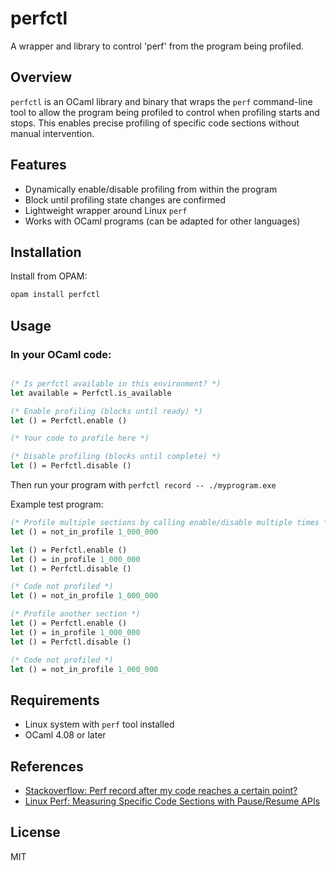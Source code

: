 # perfctl

A wrapper and library to control 'perf' from the program being profiled.

## Overview

`perfctl` is an OCaml library and binary that wraps the `perf` command-line tool to allow the program being profiled to control when profiling starts and stops. This enables precise profiling of specific code sections without manual intervention.

## Features

- Dynamically enable/disable profiling from within the program
- Block until profiling state changes are confirmed
- Lightweight wrapper around Linux `perf`
- Works with OCaml programs (can be adapted for other languages)

## Installation

Install from OPAM:
```bash
opam install perfctl
```

## Usage

### In your OCaml code:

```ocaml

(* Is perfctl available in this environment? *)
let available = Perfctl.is_available

(* Enable profiling (blocks until ready) *)
let () = Perfctl.enable ()

(* Your code to profile here *)

(* Disable profiling (blocks until complete) *)
let () = Perfctl.disable ()
```

Then run your program with `perfctl record -- ./myprogram.exe`

Example test program:

```ocaml
(* Profile multiple sections by calling enable/disable multiple times *)
let () = not_in_profile 1_000_000

let () = Perfctl.enable ()
let () = in_profile 1_000_000
let () = Perfctl.disable ()

(* Code not profiled *)
let () = not_in_profile 1_000_000

(* Profile another section *)
let () = Perfctl.enable ()
let () = in_profile 1_000_000
let () = Perfctl.disable ()

(* Code not profiled *)
let () = not_in_profile 1_000_000
```

## Requirements

- Linux system with `perf` tool installed
- OCaml 4.08 or later

## References

- [Stackoverflow: Perf record after my code reaches a certain point?](https://stackoverflow.com/questions/74340680/perf-record-after-my-code-reaches-a-certain-point)
- [Linux Perf: Measuring Specific Code Sections with Pause/Resume APIs](https://pramodkumbhar.com/2024/04/linux-perf-measuring-specific-code-sections-with-pause-resume-apis/)

## License

MIT
